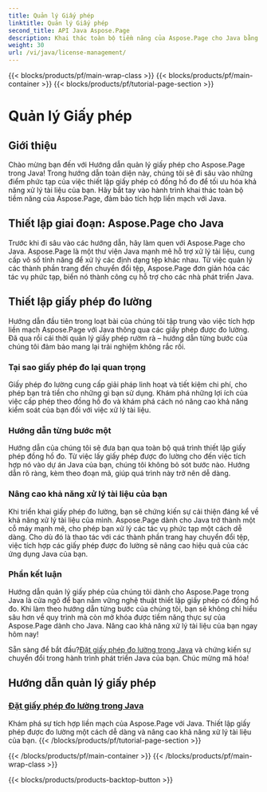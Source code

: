 ```yaml
---
title: Quản lý Giấy phép
linktitle: Quản lý Giấy phép
second_title: API Java Aspose.Page
description: Khai thác toàn bộ tiềm năng của Aspose.Page cho Java bằng Hướng dẫn quản lý giấy phép của chúng tôi. Thiết lập giấy phép theo đồng hồ đo một cách liền mạch để tăng cường khả năng xử lý tài liệu.
weight: 30
url: /vi/java/license-management/
---
```


{{< blocks/products/pf/main-wrap-class >}}
{{< blocks/products/pf/main-container >}}
{{< blocks/products/pf/tutorial-page-section >}}

# Quản lý Giấy phép

## Giới thiệu

Chào mừng bạn đến với Hướng dẫn quản lý giấy phép cho Aspose.Page trong Java! Trong hướng dẫn toàn diện này, chúng tôi sẽ đi sâu vào những điểm phức tạp của việc thiết lập giấy phép có đồng hồ đo để tối ưu hóa khả năng xử lý tài liệu của bạn. Hãy bắt tay vào hành trình khai thác toàn bộ tiềm năng của Aspose.Page, đảm bảo tích hợp liền mạch với Java.

## Thiết lập giai đoạn: Aspose.Page cho Java

Trước khi đi sâu vào các hướng dẫn, hãy làm quen với Aspose.Page cho Java. Aspose.Page là một thư viện Java mạnh mẽ hỗ trợ xử lý tài liệu, cung cấp vô số tính năng để xử lý các định dạng tệp khác nhau. Từ việc quản lý các thành phần trang đến chuyển đổi tệp, Aspose.Page đơn giản hóa các tác vụ phức tạp, biến nó thành công cụ hỗ trợ cho các nhà phát triển Java.

## Thiết lập giấy phép đo lường

Hướng dẫn đầu tiên trong loạt bài của chúng tôi tập trung vào việc tích hợp liền mạch Aspose.Page với Java thông qua các giấy phép được đo lường. Đã qua rồi cái thời quản lý giấy phép rườm rà – hướng dẫn từng bước của chúng tôi đảm bảo mang lại trải nghiệm không rắc rối.

### Tại sao giấy phép đo lại quan trọng

Giấy phép đo lường cung cấp giải pháp linh hoạt và tiết kiệm chi phí, cho phép bạn trả tiền cho những gì bạn sử dụng. Khám phá những lợi ích của việc cấp phép theo đồng hồ đo và khám phá cách nó nâng cao khả năng kiểm soát của bạn đối với việc xử lý tài liệu.

### Hướng dẫn từng bước một

Hướng dẫn của chúng tôi sẽ đưa bạn qua toàn bộ quá trình thiết lập giấy phép đồng hồ đo. Từ việc lấy giấy phép được đo lường cho đến việc tích hợp nó vào dự án Java của bạn, chúng tôi không bỏ sót bước nào. Hướng dẫn rõ ràng, kèm theo đoạn mã, giúp quá trình này trở nên dễ dàng.

### Nâng cao khả năng xử lý tài liệu của bạn

Khi triển khai giấy phép đo lường, bạn sẽ chứng kiến sự cải thiện đáng kể về khả năng xử lý tài liệu của mình. Aspose.Page dành cho Java trở thành một cỗ máy mạnh mẽ, cho phép bạn xử lý các tác vụ phức tạp một cách dễ dàng. Cho dù đó là thao tác với các thành phần trang hay chuyển đổi tệp, việc tích hợp các giấy phép được đo lường sẽ nâng cao hiệu quả của các ứng dụng Java của bạn.

### Phần kết luận

Hướng dẫn quản lý giấy phép của chúng tôi dành cho Aspose.Page trong Java là cửa ngõ để bạn nắm vững nghệ thuật thiết lập giấy phép có đồng hồ đo. Khi làm theo hướng dẫn từng bước của chúng tôi, bạn sẽ không chỉ hiểu sâu hơn về quy trình mà còn mở khóa được tiềm năng thực sự của Aspose.Page dành cho Java. Nâng cao khả năng xử lý tài liệu của bạn ngay hôm nay!

 Sẵn sàng để bắt đầu?[Đặt giấy phép đo lường trong Java](./set-metered-license/) và chứng kiến sự chuyển đổi trong hành trình phát triển Java của bạn. Chúc mừng mã hóa!
## Hướng dẫn quản lý giấy phép
### [Đặt giấy phép đo lường trong Java](./set-metered-license/)
Khám phá sự tích hợp liền mạch của Aspose.Page với Java. Thiết lập giấy phép được đo lường một cách dễ dàng và nâng cao khả năng xử lý tài liệu của bạn.
{{< /blocks/products/pf/tutorial-page-section >}}

{{< /blocks/products/pf/main-container >}}
{{< /blocks/products/pf/main-wrap-class >}}

{{< blocks/products/products-backtop-button >}}
